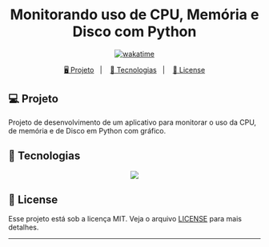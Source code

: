 <h1 align="center">
  Monitorando uso de CPU, Memória e Disco com Python
</h1>

<p align="center">
  <a href="https://wakatime.com/badge/user/68660678-6b86-4b78-98df-f5f41a37e1bc/project/138a0e0d-d47a-4d63-988a-4a0c40e91e01"><img src="https://wakatime.com/badge/user/68660678-6b86-4b78-98df-f5f41a37e1bc/project/138a0e0d-d47a-4d63-988a-4a0c40e91e01.svg" alt="wakatime"></a>
</p>

<p align="center">
  <a href="#-projeto">🖥️ Projeto</a>&nbsp;&nbsp;&nbsp;|&nbsp;&nbsp;&nbsp;
  <a href="#-tecnologias">🚀 Tecnologias</a>&nbsp;&nbsp;&nbsp;|&nbsp;&nbsp;&nbsp;
  <a href="#-license">📝 License</a>
</p>

## 💻 Projeto

Projeto de desenvolvimento de um aplicativo para monitorar o uso da CPU, de memória e de Disco em Python com gráfico.

## 🚀 Tecnologias

<p align="center">
  <img src="https://img.shields.io/badge/python-3670A0?style=for-the-badge&logo=python&logoColor=ffdd54">
</p>

## 📝 License

Esse projeto está sob a licença MIT. Veja o arquivo [LICENSE](LICENSE) para mais detalhes.

---
